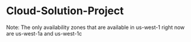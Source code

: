 # Cloud-Solution-Project
Note: The only availability zones that are available in us-west-1 right now are us-west-1a and us-west-1c
